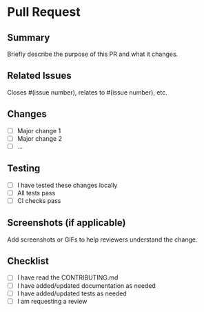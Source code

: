 # Pull Request

## Summary

Briefly describe the purpose of this PR and what it changes.

## Related Issues

Closes #(issue number), relates to #(issue number), etc.

## Changes

- [ ] Major change 1
- [ ] Major change 2
- [ ] ...

## Testing

- [ ] I have tested these changes locally
- [ ] All tests pass
- [ ] CI checks pass

## Screenshots (if applicable)

Add screenshots or GIFs to help reviewers understand the change.

## Checklist

- [ ] I have read the CONTRIBUTING.md
- [ ] I have added/updated documentation as needed
- [ ] I have added/updated tests as needed
- [ ] I am requesting a review
